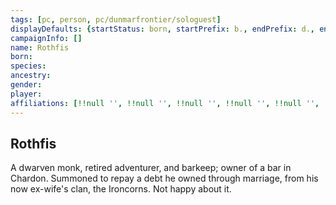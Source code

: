 ```yaml
---
tags: [pc, person, pc/dunmarfrontier/sologuest]
displayDefaults: {startStatus: born, startPrefix: b., endPrefix: d., endStatus: died}
campaignInfo: []
name: Rothfis
born:
species:
ancestry:
gender:
player:
affiliations: [!!null '', !!null '', !!null '', !!null '', !!null '', !!null '', !!null '']
---
```

## Rothfis

A dwarven monk, retired adventurer, and barkeep; owner of a bar in Chardon. Summoned to repay a debt he owned through marriage, from his now ex-wife's clan, the Ironcorns. Not happy about it. 